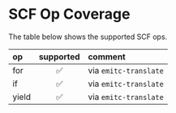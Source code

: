# SCF Op Coverage

The table below shows the supported SCF ops.

| op                    | supported          | comment |
| :-------------------- |:------------------:| :------ |
| for                   | :white_check_mark: | via `emitc-translate` |
| if                    | :white_check_mark: | via `emitc-translate` |
| yield                 | :white_check_mark: | via `emitc-translate` |
